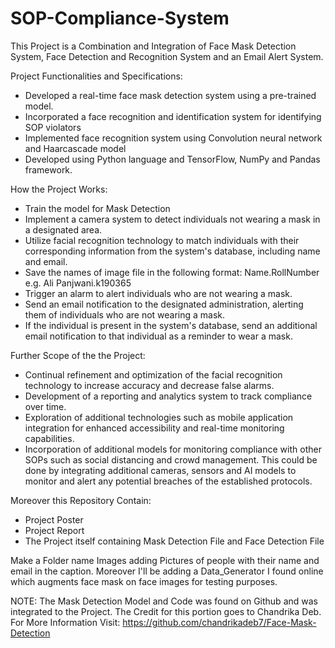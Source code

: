 # SOP-Compliance-System

This Project is a Combination and Integration of Face Mask Detection System, Face Detection and Recognition System and an Email Alert System.

Project Functionalities and Specifications:
- Developed a real-time face mask detection system using a pre-trained model.
- Incorporated a face recognition and identification system for identifying SOP violators
- Implemented face recognition system using Convolution neural network and Haarcascade model
- Developed using Python language and TensorFlow, NumPy and Pandas framework.

How the Project Works:
- Train the model for Mask Detection
- Implement a camera system to detect individuals not wearing a mask in a designated area.
- Utilize facial recognition technology to match individuals with their corresponding information from the system's database, including name and email.
- Save the names of image file in the following format: Name.RollNumber e.g. Ali Panjwani.k190365
- Trigger an alarm to alert individuals who are not wearing a mask.
- Send an email notification to the designated administration, alerting them of individuals who are not wearing a mask.
- If the individual is present in the system's database, send an additional email notification to that individual as a reminder to wear a mask.

Further Scope of the the Project:
- Continual refinement and optimization of the facial recognition technology to increase accuracy and decrease false alarms.
- Development of a reporting and analytics system to track compliance over time.
- Exploration of additional technologies such as mobile application integration for enhanced accessibility and real-time monitoring capabilities.
- Incorporation of additional models for monitoring compliance with other SOPs such as social distancing and crowd management. This could be done by integrating additional cameras, sensors and AI models to monitor and alert any potential breaches of the established protocols.

Moreover this Repository Contain:

- Project Poster
- Project Report
- The Project itself containing Mask Detection File and Face Detection File

Make a Folder name Images adding Pictures of people with their name and email in the caption. Moreover I'll be adding a Data_Generator I found online which augments face mask on face images for testing purposes.

NOTE: The Mask Detection Model and Code was found on Github and was integrated to the Project. The Credit for this portion goes to Chandrika Deb. For More Information Visit: https://github.com/chandrikadeb7/Face-Mask-Detection
